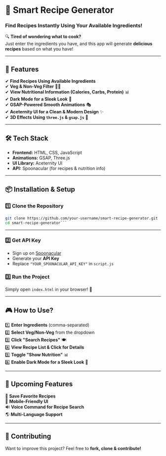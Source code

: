 # 🚀 Smart Recipe Generator  

### Find Recipes Instantly Using Your Available Ingredients!  

🔍 **Tired of wondering what to cook?**  
Just enter the ingredients you have, and this app will generate **delicious recipes** based on what you have!  

---

## 🚀 Features  
✔ **Find Recipes Using Available Ingredients**  
✔ **Veg & Non-Veg Filter** 🌱🍗  
✔ **View Nutritional Information (Calories, Carbs, Protein)** 📊  
✔ **Dark Mode for a Sleek Look** 🌙  
✔ **GSAP-Powered Smooth Animations** 🎭  
✔ **Aceternity UI for a Clean & Modern Design** ✨  
✔ **3D Effects Using `three.js` & `gsap.js`** 🎨  

---

## 🛠️ Tech Stack  
- **Frontend:** HTML, CSS, JavaScript  
- **Animations:** GSAP, Three.js  
- **UI Library:** Aceternity UI  
- **API:** Spoonacular (for recipes & nutrition info)  

---

## 📦 Installation & Setup  

### 1️⃣ Clone the Repository  
```bash
git clone https://github.com/your-username/smart-recipe-generator.git
cd smart-recipe-generator```
```
---

### 2️⃣ Get API Key  
- Sign up on [Spoonacular](https://spoonacular.com/)  
- Generate your **API Key**  
- Replace `"YOUR_SPOONACULAR_API_KEY"` in `script.js`  

### 3️⃣ Run the Project  
Simply open `index.html` in your browser! 🚀  

---

## 🎮 How to Use?  
1️⃣ **Enter Ingredients** (comma-separated)  
2️⃣ **Select Veg/Non-Veg** from the dropdown  
3️⃣ **Click "Search Recipes"** 🍽️  
4️⃣ **View Recipe List & Click for Details**  
5️⃣ **Toggle "Show Nutrition"** 📊  
6️⃣ **Enable Dark Mode for a Sleek Look** 🌙  

---

## 📌 Upcoming Features  
🚀 **Save Favorite Recipes**  
📱 **Mobile-Friendly UI**  
🔊 **Voice Command for Recipe Search**  
🌎 **Multi-Language Support**  

---

## 🤝 Contributing  
Want to improve this project? Feel free to **fork, clone & contribute!**  

